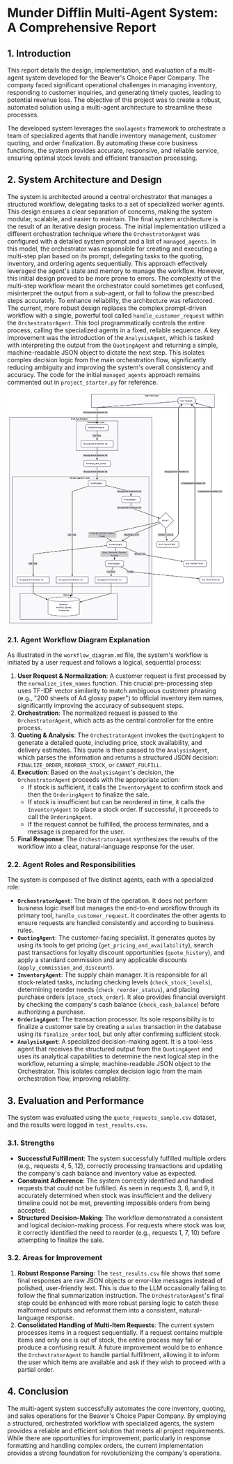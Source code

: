 # Munder Difflin Multi-Agent System: A Comprehensive Report

## 1. Introduction

This report details the design, implementation, and evaluation of a multi-agent system developed for the Beaver's Choice Paper Company. The company faced significant operational challenges in managing inventory, responding to customer inquiries, and generating timely quotes, leading to potential revenue loss. The objective of this project was to create a robust, automated solution using a multi-agent architecture to streamline these processes.

The developed system leverages the `smolagents` framework to orchestrate a team of specialized agents that handle inventory management, customer quoting, and order finalization. By automating these core business functions, the system provides accurate, responsive, and reliable service, ensuring optimal stock levels and efficient transaction processing.

## 2. System Architecture and Design

The system is architected around a central orchestrator that manages a structured workflow, delegating tasks to a set of specialized worker agents. This design ensures a clear separation of concerns, making the system modular, scalable, and easier to maintain.
The final system architecture is the result of an iterative design process. The initial implementation utilized a different orchestration technique where the `OrchestratorAgent` was configured with a detailed system prompt and a list of `managed_agents`. In this model, the orchestrator was responsible for creating and executing a multi-step plan based on its prompt, delegating tasks to the quoting, inventory, and ordering agents sequentially. This approach effectively leveraged the agent's state and memory to manage the workflow.
However, this initial design proved to be more prone to errors. The complexity of the multi-step workflow meant the orchestrator could sometimes get confused, misinterpret the output from a sub-agent, or fail to follow the prescribed steps accurately. To enhance reliability, the architecture was refactored.
The current, more robust design replaces the complex prompt-driven workflow with a single, powerful tool called `handle_customer_request` within the `OrchestratorAgent`. This tool programmatically controls the entire process, calling the specialized agents in a fixed, reliable sequence. A key improvement was the introduction of the `AnalysisAgent`, which is tasked with interpreting the output from the `QuotingAgent` and returning a simple, machine-readable JSON object to dictate the next step. This isolates complex decision logic from the main orchestration flow, significantly reducing ambiguity and improving the system's overall consistency and accuracy. The code for the initial `managed_agents` approach remains commented out in `project_starter.py` for reference.

![System Architecture Diagram](workflow_diagram.png)

### 2.1. Agent Workflow Diagram Explanation

As illustrated in the `workflow_diagram.md` file, the system's workflow is initiated by a user request and follows a logical, sequential process:

1.  **User Request & Normalization**: A customer request is first processed by the `normalize_item_names` function. This crucial pre-processing step uses TF-IDF vector similarity to match ambiguous customer phrasing (e.g., "200 sheets of A4 glossy paper") to official inventory item names, significantly improving the accuracy of subsequent steps.
2.  **Orchestration**: The normalized request is passed to the `OrchestratorAgent`, which acts as the central controller for the entire process.
3.  **Quoting & Analysis**: The `OrchestratorAgent` invokes the `QuotingAgent` to generate a detailed quote, including price, stock availability, and delivery estimates. This quote is then passed to the `AnalysisAgent`, which parses the information and returns a structured JSON decision: `FINALIZE_ORDER`, `REORDER_STOCK`, or `CANNOT_FULFILL`.
4.  **Execution**: Based on the `AnalysisAgent`'s decision, the `OrchestratorAgent` proceeds with the appropriate action:
    *   If stock is sufficient, it calls the `InventoryAgent` to confirm stock and then the `OrderingAgent` to finalize the sale.
    *   If stock is insufficient but can be reordered in time, it calls the `InventoryAgent` to place a stock order. If successful, it proceeds to call the `OrderingAgent`.
    *   If the request cannot be fulfilled, the process terminates, and a message is prepared for the user.
5.  **Final Response**: The `OrchestratorAgent` synthesizes the results of the workflow into a clear, natural-language response for the user.

### 2.2. Agent Roles and Responsibilities

The system is composed of five distinct agents, each with a specialized role:

*   **`OrchestratorAgent`**: The brain of the operation. It does not perform business logic itself but manages the end-to-end workflow through its primary tool, `handle_customer_request`. It coordinates the other agents to ensure requests are handled consistently and according to business rules.
*   **`QuotingAgent`**: The customer-facing specialist. It generates quotes by using its tools to get pricing (`get_pricing_and_availability`), search past transactions for loyalty discount opportunities (`quote_history`), and apply a standard commission and any applicable discounts (`apply_commission_and_discount`).
*   **`InventoryAgent`**: The supply chain manager. It is responsible for all stock-related tasks, including checking levels (`check_stock_levels`), determining reorder needs (`check_reorder_status`), and placing purchase orders (`place_stock_order`). It also provides financial oversight by checking the company's cash balance (`check_cash_balance`) before authorizing a purchase.
*   **`OrderingAgent`**: The transaction processor. Its sole responsibility is to finalize a customer sale by creating a `sales` transaction in the database using its `finalize_order` tool, but only after confirming sufficient stock.
*   **`AnalysisAgent`**: A specialized decision-making agent. It is a tool-less agent that receives the structured output from the `QuotingAgent` and uses its analytical capabilities to determine the next logical step in the workflow, returning a simple, machine-readable JSON object to the Orchestrator. This isolates complex decision logic from the main orchestration flow, improving reliability.

## 3. Evaluation and Performance

The system was evaluated using the `quote_requests_sample.csv` dataset, and the results were logged in `test_results.csv`.

### 3.1. Strengths

*   **Successful Fulfillment**: The system successfully fulfilled multiple orders (e.g., requests 4, 5, 12), correctly processing transactions and updating the company's cash balance and inventory value as expected.
*   **Constraint Adherence**: The system correctly identified and handled requests that could not be fulfilled. As seen in requests 3, 6, and 9, it accurately determined when stock was insufficient and the delivery timeline could not be met, preventing impossible orders from being accepted.
*   **Structured Decision-Making**: The workflow demonstrated a consistent and logical decision-making process. For requests where stock was low, it correctly identified the need to reorder (e.g., requests 1, 7, 10) before attempting to finalize the sale.

### 3.2. Areas for Improvement

1.  **Robust Response Parsing**: The `test_results.csv` file shows that some final responses are raw JSON objects or error-like messages instead of polished, user-friendly text. This is due to the LLM occasionally failing to follow the final summarization instruction. The `OrchestratorAgent`'s final step could be enhanced with more robust parsing logic to catch these malformed outputs and reformat them into a consistent, natural-language response.
2.  **Consolidated Handling of Multi-Item Requests**: The current system processes items in a request sequentially. If a request contains multiple items and only one is out of stock, the entire process may fail or produce a confusing result. A future improvement would be to enhance the `OrchestratorAgent` to handle partial fulfillment, allowing it to inform the user which items are available and ask if they wish to proceed with a partial order.

## 4. Conclusion

The multi-agent system successfully automates the core inventory, quoting, and sales operations for the Beaver's Choice Paper Company. By employing a structured, orchestrated workflow with specialized agents, the system provides a reliable and efficient solution that meets all project requirements. While there are opportunities for improvement, particularly in response formatting and handling complex orders, the current implementation provides a strong foundation for revolutionizing the company's operations.
